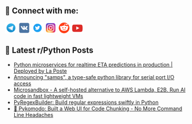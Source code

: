 ## 🔎 Connect with me:
[<img src="https://github.com/bullbesh/bullbesh/blob/main/images/Telegram.png" width="32" height="32" />](https://t.me/bullbesh)
[<img src="https://github.com/bullbesh/bullbesh/blob/main/images/VK.png" width="32" height="32" />](https://vk.com/bullbesh)
[<img src="https://github.com/bullbesh/bullbesh/blob/main/images/Twitter.png" width="32" height="32" />](https://twitter.com/bullbesh1)
[<img src="https://github.com/bullbesh/bullbesh/blob/main/images/Instagram.png" width="32" height="32" />](https://www.instagram.com/bullbesh)
[<img src="https://github.com/bullbesh/bullbesh/blob/main/images/Reddit.png" width="32" height="32" />](https://www.reddit.com/user/bullbesh)
[<img src="https://github.com/bullbesh/bullbesh/blob/main/images/YouTube.png" width="32" height="32" />](https://www.youtube.com/channel/UCtfjRs6uzgq5mfm8S06WTcg)

## 📕 Latest r/Python Posts
<!-- BLOG-POST-LIST:START -->
- [Python microservices for realtime ETA predictions in production | Deployed by La Poste](https://www.reddit.com/r/Python/comments/1ktg8g2/python_microservices_for_realtime_eta_predictions/)
- [Announcing &quot;samps&quot;, a type-safe python library for serial port I/O access](https://www.reddit.com/r/Python/comments/1ktg7z1/announcing_samps_a_typesafe_python_library_for/)
- [Microsandbox - A self-hosted alternative to AWS Lambda, E2B. Run AI code in fast lightweight VMs](https://www.reddit.com/r/Python/comments/1ktg6mm/microsandbox_a_selfhosted_alternative_to_aws/)
- [PyRegexBuilder: Build regular expressions swiftly in Python](https://www.reddit.com/r/Python/comments/1ktdjg0/pyregexbuilder_build_regular_expressions_swiftly/)
- [🦎 Pykomodo: Built a Web UI for Code Chunking - No More Command Line Headaches](https://www.reddit.com/r/Python/comments/1kt9s05/pykomodo_built_a_web_ui_for_code_chunking_no_more/)
<!-- BLOG-POST-LIST:END -->
